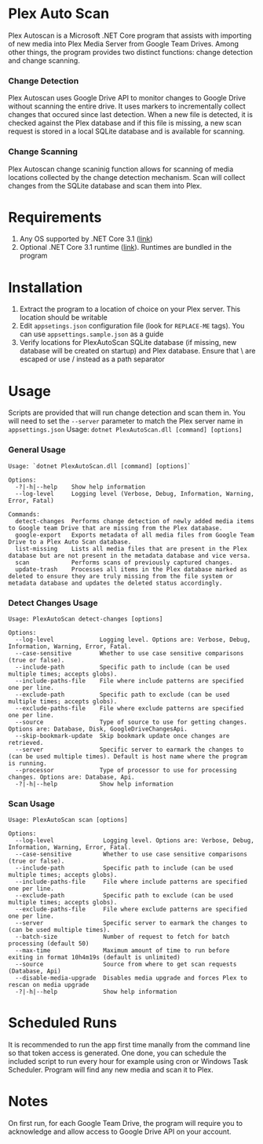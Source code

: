 # Plex Auto Scan

Plex Autoscan is a Microsoft .NET Core program that assists with importing of new media into Plex Media Server from Google Team Drives. Among other things, the program provides two distinct functions: change detection and change scanning.
 
### Change Detection
Plex Autoscan uses Google Drive API to monitor changes to Google Drive without scanning the entire drive. It uses markers to incrementally collect
changes that occured since last detection. When a new file is detected, it is checked against the Plex database and if this file is missing, 
a new scan request is stored in a local SQLite database and is available for scanning.

### Change Scanning
Plex Autoscan change scaninig function allows for scanning of media locations collected by the change detection mechanism. Scan will collect changes from the SQLite database and scan them into Plex. 

# Requirements
1. Any OS supported by .NET Core 3.1 ([link](https://docs.microsoft.com/en-us/dotnet/core/install/dependencies?tabs=netcore31&pivots=os-windows))
1. Optional .NET Core 3.1 runtime ([link](https://dotnet.microsoft.com/download/dotnet-core/3.1)). Runtimes are bundled in the program

# Installation
1. Extract the program to a location of choice on your Plex server. This location should be writable
1. Edit `appsetings.json` configuration file (look for `REPLACE-ME` tags). You can use `appsettings.sample.json` as a guide
1. Verify locations for PlexAutoScan SQLite database (if missing, new database will be created on startup) and Plex database. Ensure that \ are escaped or use / instead as a path separator
 

# Usage
Scripts are provided that will run change detection and scan them in. You will need to set the `--server` parameter to match the Plex server name in `appsettings.json`
Usage: `dotnet PlexAutoScan.dll [command] [options]`

### General Usage
```
Usage: `dotnet PlexAutoScan.dll [command] [options]`

Options:
  -?|-h|--help    Show help information
  --log-level     Logging level (Verbose, Debug, Information, Warning, Error, Fatal)

Commands:
  detect-changes  Performs change detection of newly added media items to Google team Drive that are missing from the Plex database.
  google-export   Exports metadata of all media files from Google Team Drive to a Plex Auto Scan database.
  list-missing    Lists all media files that are present in the Plex database but are not present in the metadata database and vice versa.
  scan            Performs scans of previously captured changes.
  update-trash    Processes all items in the Plex database marked as deleted to ensure they are truly missing from the file system or metadata database and updates the deleted status accordingly.
```

### Detect Changes Usage
```
Usage: PlexAutoScan detect-changes [options]

Options:
  --log-level             Logging level. Options are: Verbose, Debug, Information, Warning, Error, Fatal.
  --case-sensitive        Whether to use case sensitive comparisons (true or false).
  --include-path          Specific path to include (can be used multiple times; accepts globs).
  --include-paths-file    File where include patterns are specified one per line.
  --exclude-path          Specific path to exclude (can be used multiple times; accepts globs).
  --exclude-paths-file    File where exclude patterns are specified one per line.
  --source                Type of source to use for getting changes. Options are: Database, Disk, GoogleDriveChangesApi.  
  --skip-bookmark-update  Skip bookmark update once changes are retrieved.
  --server                Specific server to earmark the changes to (can be used multiple times). Default is host name where the program is running.
  --processor             Type of processor to use for processing changes. Options are: Database, Api.  
  -?|-h|--help            Show help information

```

### Scan Usage
```
Usage: PlexAutoScan scan [options]

Options:
  --log-level              Logging level. Options are: Verbose, Debug, Information, Warning, Error, Fatal.
  --case-sensitive         Whether to use case sensitive comparisons (true or false).
  --include-path           Specific path to include (can be used multiple times; accepts globs).
  --include-paths-file     File where include patterns are specified one per line.
  --exclude-path           Specific path to exclude (can be used multiple times; accepts globs).
  --exclude-paths-file     File where exclude patterns are specified one per line.
  --server                 Specific server to earmark the changes to (can be used multiple times).
  --batch-size             Number of request to fetch for batch processing (default 50)
  --max-time               Maximum amount of time to run before exiting in format 10h4m19s (default is unlimited)
  --source                 Source from where to get scan requests (Database, Api)
  --disable-media-upgrade  Disables media upgrade and forces Plex to rescan on media upgrade
  -?|-h|--help             Show help information
```

# Scheduled Runs
It is recommended to run the app first time manally from the command line so that token access is generated. One done, you can schedule the included script to run every hour for example using cron or Windows Task Scheduler. Program will find any new media and scan it to Plex. 

# Notes
On first run, for each Google Team Drive, the program will require you to acknowledge and allow access to Google Drive API on your account.
